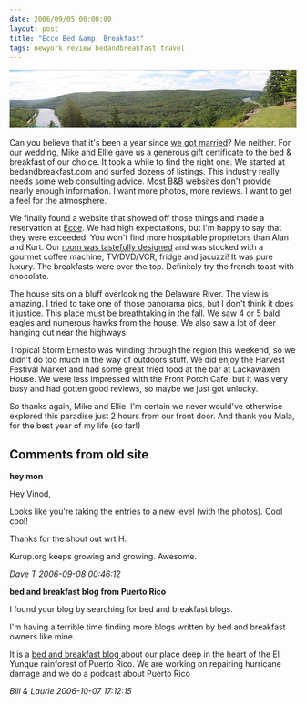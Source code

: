 ```yaml
---
date: 2006/09/05 00:00:00
layout: post
title: "Ecce Bed &amp; Breakfast"
tags: newyork review bedandbreakfast travel
---
```


<img src="/files/photos/ecce-panorama.jpg" width="580" alt="Ecce view" />

Can you believe that it's been a year since [we got
married](http://kurup.org/wedding)? Me neither. For our wedding, Mike
and Ellie gave us a generous gift certificate to the bed &amp;
breakfast of our choice. It took a while to find the right one. We
started at bedandbreakfast.com and surfed dozens of listings. This
industry really needs some web consulting advice. Most B&amp;B
websites don't provide nearly enough information. I want more photos,
more reviews. I want to get a feel for the atmosphere.

We finally found a website that showed off those things and made a
reservation at [Ecce](http://www.eccebedandbreakfast.com/). We had
high expectations, but I'm happy to say that they were exceeded. You
won't find more hospitable proprietors than Alan and Kurt. Our [room
was tastefully designed](/files/photos/ecce-room.jpg) and was stocked
with a gourmet coffee machine, TV/DVD/VCR, fridge and jacuzzi! It was
pure luxury. The breakfasts were over the top. Definitely try the
french toast with chocolate.

The house sits on a bluff overlooking the Delaware River. The view is
amazing. I tried to take one of those panorama pics, but I don't think
it does it justice. This place must be breathtaking in the fall. We
saw 4 or 5 bald eagles and numerous hawks from the house. We also saw
a lot of deer hanging out near the highways.

Tropical Storm Ernesto was winding through the region this weekend, so
we didn't do too much in the way of outdoors stuff. We did enjoy the
Harvest Festival Market and had some great fried food at the bar at
Lackawaxen House. We were less impressed with the Front Porch Cafe,
but it was very busy and had gotten good reviews, so maybe we just got
unlucky.

So thanks again, Mike and Ellie. I'm certain we never would've
otherwise explored this paradise just 2 hours from our front door. And
thank you Mala, for the best year of my life (so far!)

<div id="comment-box">
<h2>Comments from old site</h2>

<div class="one-comment">
<p><b>hey mon</b></p>
<p>
Hey Vinod,
</p>
<p>
Looks like you're taking the entries to a new level (with the photos).
Cool cool!
</p>
<p>
Thanks for the shout out wrt H.
</p>
<p>
Kurup.org keeps growing and growing.  Awesome.
</p>
<address class="signature">
<span class="author">Dave T</span>
<span class="date">2006-09-08 00:46:12</span>
</address>
</div>

<div class="one-comment">
<p><b>bed and breakfast blog from Puerto Rico</b></p>
<p>
I found your blog by searching for bed and breakfast blogs.
</p>
<p>
I'm having a terrible time finding more blogs written by bed and
breakfast owners like mine.
</p>
<p>
It is a <a href="http://myblog.rainforestinn.com"> bed and breakfast
blog </a> about our place deep in the heart of the El Yunque
rainforest of Puerto Rico. We are working on repairing hurricane
damage and we do a podcast about Puerto Rico
</p>
<address class="signature">
<span class="author">Bill &amp; Laurie</span>
<span class="date">2006-10-07 17:12:15</span>
</address>
</div>

</div>
